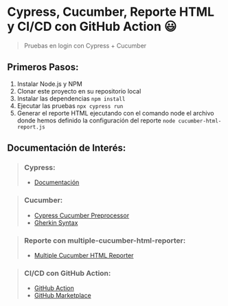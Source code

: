 # Cypress, Cucumber, Reporte HTML y CI/CD con GitHub Action :smiley:
>  Pruebas en login con Cypress + Cucumber

## Primeros Pasos:
1. Instalar Node.js y NPM
2. Clonar este proyecto en su repositorio local
3. Instalar las dependencias `npm install`
4. Ejecutar las pruebas `npx cypress run`
5. Generar el reporte HTML ejecutando con el comando node el archivo donde hemos definido la configuración del reporte `node cucumber-html-report.js`

## Documentación de Interés:

>  ### Cypress:
>* [Documentación](https://docs.cypress.io)

>  ### Cucumber:
>* [Cypress Cucumber Preprocessor](https://github.com/badeball/cypress-cucumber-preprocessor)
>* [Gherkin Syntax](https://cucumber.io/docs/gherkin/)

>  ### Reporte con multiple-cucumber-html-reporter:
>* [Multiple Cucumber HTML Reporter](https://github.com/WasiqB/multiple-cucumber-html-reporter)

> ### CI/CD con GitHub Action:
>* [GitHub Action](https://github.com/cypress-io/github-action)
>* [GitHub Marketplace](https://github.com/marketplace?type=actions)



    



     
